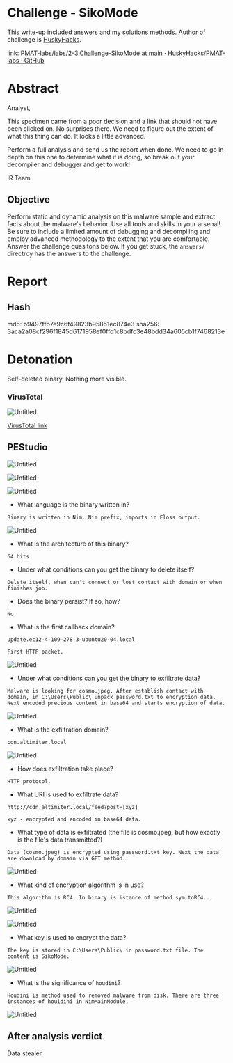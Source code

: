 # Challenge - SikoMode

This write-up included answers and my solutions methods. Author of challenge is [HuskyHacks](https://github.com/HuskyHacks).

 link: [PMAT-labs/labs/2-3.Challenge-SikoMode at main · HuskyHacks/PMAT-labs · GitHub](https://github.com/HuskyHacks/PMAT-labs/tree/main/labs/2-3.Challenge-SikoMode)

# Abstract

Analyst,

This specimen came from a poor decision and a link that should not have been clicked on. No surprises there. We need to figure out the extent of what this thing can do. It looks a little advanced.

Perform a full analysis and send us the report when done. We need to go in depth on this one to determine what it is doing, so break out your decompiler and debugger and get to work!

IR Team

## Objective

Perform static and dynamic analysis on this malware sample  and extract facts about the malware's behavior. Use all tools and skills in your arsenal! Be sure to include a limited amount of debugging  and decompiling and employ advanced methodology to the extent that you are comfortable. Answer the challenge quesitons below. If you get stuck, the `answers/` directroy has the answers to the challenge.

# Report

## Hash

md5: b9497ffb7e9c6f49823b95851ec874e3
sha256: 3aca2a08cf296f1845d6171958ef0ffd1c8bdfc3e48bdd34a605cb1f7468213e

# Detonation

Self-deleted binary. Nothing more visible.

### VirusTotal

![Untitled](screens/Untitled.png)

[VirusTotal link](https://www.virustotal.com/gui/file/3aca2a08cf296f1845d6171958ef0ffd1c8bdfc3e48bdd34a605cb1f7468213e)

## PEStudio

![Untitled](screens/Untitled%201.png)

![Untitled](screens/Untitled%202.png)

![Untitled](screens/Untitled%203.png)

- What language is the binary written in?

```
Binary is written in Nim. Nim prefix, imports in Floss output.
```

![Untitled](screens/Untitled%204.png)

- What is the architecture of this binary?

```
64 bits
```

- Under what conditions can you get the binary to delete itself?

```
Delete itself, when can't connect or lost contact with domain or when finishes job.
```

- Does the binary persist? If so, how?

```
No.
```

- What is the first callback domain?

```
update.ec12-4-109-278-3-ubuntu20-04.local

First HTTP packet.
```

![Untitled](screens/Untitled%205.png)

- Under what conditions can you get the binary to exfiltrate data?

```
Malware is looking for cosmo.jpeg. After establish contact with domain, in C:\Users\Public\ unpack password.txt to encryption data. Next encoded precious content in base64 and starts encryption of data.
```

![Untitled](screens/Untitled%206.png)

- What is the exfiltration domain?

```
cdn.altimiter.local
```

![Untitled](screens/Untitled%207.png)

- How does exfiltration take place?

```
HTTP protocol.
```

- What URI is used to exfiltrate data?

```
http://cdn.altimiter.local/feed?post=[xyz]

xyz - encrypted and encoded in base64 data. 

```

- What type of data is exfiltrated (the file is cosmo.jpeg, but how exactly is the file's data transmitted?)

```
Data (cosmo.jpeg) is encrypted using password.txt key. Next the data are download by domain via GET method.
```

![Untitled](screens/Untitled%208.png)

- What kind of encryption algorithm is in use?

```
This algorithm is RC4. In binary is istance of method sym.toRC4...
```

![Untitled](screens/Untitled%209.png)

![Untitled](screens/Untitled%2010.png)

- What key is used to encrypt the data?

```
The key is stored in C:\Users\Public\ in password.txt file. The content is SikoMode.
```

![Untitled](screens/Untitled%2011.png)

- What is the significance of `houdini`?

```
Houdini is method used to removed malware from disk. There are three instances of houidini in NimMainModule.
```

![Untitled](screens/Untitled%2012.png)

## After analysis verdict

Data stealer.